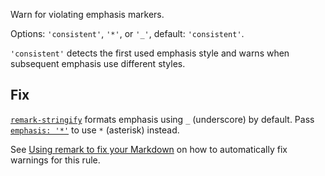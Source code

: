 Warn for violating emphasis markers.

Options: `'consistent'`, `'*'`, or `'_'`, default: `'consistent'`.

`'consistent'` detects the first used emphasis style and warns when
subsequent emphasis use different styles.

## Fix

[`remark-stringify`](https://github.com/remarkjs/remark/tree/master/packages/remark-stringify)
formats emphasis using `_` (underscore) by default.
Pass
[`emphasis: '*'`](https://github.com/remarkjs/remark/tree/master/packages/remark-stringify#optionsemphasis)
to use `*` (asterisk) instead.

See [Using remark to fix your Markdown](https://github.com/remarkjs/remark-lint#using-remark-to-fix-your-markdown)
on how to automatically fix warnings for this rule.